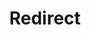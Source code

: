 ﻿---
layout: src/layouts/Redirect.astro
title: Redirect
redirect: /docs/tenants/tenant-infrastructure
pubDate:  2023-01-01
navSearch: false
navSitemap: false
navMenu: false
---
